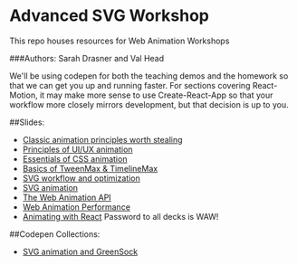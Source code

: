 # Advanced SVG Workshop

This repo houses resources for Web Animation Workshops

###Authors: Sarah Drasner and Val Head

We'll be using codepen for both the teaching demos and the homework so that we can get you up and running faster. For sections covering React-Motion, it may make more sense to use Create-React-App so that your workflow more closely mirrors development, but that decision is up to you.

##Slides:
* [Classic animation principles worth stealing]()
* [Principles of UI/UX animation](http://slides.com/sdrasner/waw-principles-ux?token=258_EYo8)
* [Essentials of CSS animation](http://slides.com/vlh/waw-cssanimation?token=emxTzAcD)
* [Basics of TweenMax & TimelineMax](http://slides.com/sdrasner/waw-gsap?token=rg606T3G)
* [SVG workflow and optimization](http://slides.com/vlh/waw-svgworkflow?token=V4aSNC9y)
* [SVG animation](http://slides.com/sdrasner/waw-svg-animation?token=D-wwuju5)
* [The Web Animation API](http://slides.com/vlh/waw-waapi?token=wz6rRkTn)
* [Web Animation Performance](http://slides.com/vlh/waw-webanimationperf?token=3xSwGsW5)
* [Animating with React](http://slides.com/sdrasner/waw-react?token=Pmgv8l9k)
Password to all decks is WAW!

##Codepen Collections:
* [SVG animation and GreenSock](http://codepen.io/collection/XvBQJQ/)